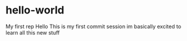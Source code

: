 # hello-world
My first rep
Hello This is my first commit session
im basically excited to learn all this new stuff
